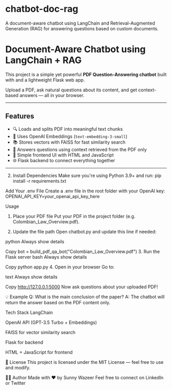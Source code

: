 # chatbot-doc-rag
A document-aware chatbot using LangChain and Retrieval-Augmented Generation (RAG) for answering questions based on custom documents.
# Document-Aware Chatbot using LangChain + RAG

This project is a simple yet powerful **PDF Question-Answering chatbot** built with  and a lightweight Flask web app.

Upload a PDF, ask natural questions about its content, and get context-based answers — all in your browser.

---

## Features

- 🔍 Loads and splits PDF into meaningful text chunks
- 🧠 Uses OpenAI Embeddings (`text-embedding-3-small`)
- 📚 Stores vectors with FAISS for fast similarity search
- 🤖 Answers questions using context retrieved from the PDF only
- 🧼 Simple frontend UI with HTML and JavaScript
- 🌐 Flask backend to connect everything together

---

2. Install Dependencies
Make sure you're using Python 3.9+ and run:
pip install -r requirements.txt

Add Your .env File
Create a .env file in the root folder with your OpenAI key:
OPENAI_API_KEY=your_openai_api_key_here

Usage
1. Place your PDF file
Put your PDF in the project folder (e.g. Colombian_Law_Overview.pdf).

2. Update the file path
Open chatbot.py and update this line if needed:

python
Always show details

Copy
bot = build_pdf_qa_bot("Colombian_Law_Overview.pdf")
3. Run the Flask server
bash
Always show details

Copy
python app.py
4. Open in your browser
Go to:

text
Always show details

Copy
http://127.0.0.1:5000
Now ask questions about your uploaded PDF!

💡 Example
Q: What is the main conclusion of the paper?
A: The chatbot will return the answer based on the PDF content only.

Tech Stack
LangChain

OpenAI API (GPT-3.5 Turbo + Embeddings)

FAISS for vector similarity search

Flask for backend

HTML + JavaScript for frontend

📝 License
This project is licensed under the MIT License — feel free to use and modify.

🙋‍♂️ Author
Made with ❤️ by Sunny Wazeer
Feel free to connect on LinkedIn or Twitter


